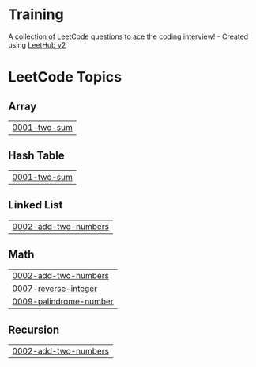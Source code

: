 # Training
A collection of LeetCode questions to ace the coding interview! - Created using [LeetHub v2](https://github.com/arunbhardwaj/LeetHub-2.0)

<!---LeetCode Topics Start-->
# LeetCode Topics
## Array
|  |
| ------- |
| [0001-two-sum](https://github.com/SabariKarthik-04/Training/tree/master/0001-two-sum) |
## Hash Table
|  |
| ------- |
| [0001-two-sum](https://github.com/SabariKarthik-04/Training/tree/master/0001-two-sum) |
## Linked List
|  |
| ------- |
| [0002-add-two-numbers](https://github.com/SabariKarthik-04/Training/tree/master/0002-add-two-numbers) |
## Math
|  |
| ------- |
| [0002-add-two-numbers](https://github.com/SabariKarthik-04/Training/tree/master/0002-add-two-numbers) |
| [0007-reverse-integer](https://github.com/SabariKarthik-04/Training/tree/master/0007-reverse-integer) |
| [0009-palindrome-number](https://github.com/SabariKarthik-04/Training/tree/master/0009-palindrome-number) |
## Recursion
|  |
| ------- |
| [0002-add-two-numbers](https://github.com/SabariKarthik-04/Training/tree/master/0002-add-two-numbers) |
<!---LeetCode Topics End-->